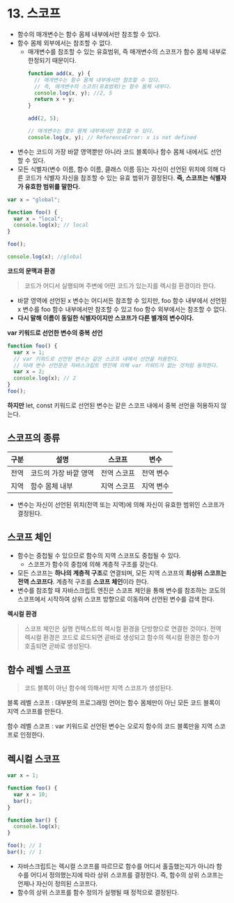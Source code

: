 # 13. 스코프

- 함수의 매개변수는 함수 몸체 내부에서만 참조할 수 있다.
- 함수 몸체 외부에서는 참조할 수 없다.
  - 매개변수를 참조할 수 있는 유효범위, 즉 매개변수의 스코프가 함수 몸체 내부로 한정되기 때문이다.
    ```jsx
    function add(x, y) {
      // 매개변수는 함수 몸체 내부에서만 참조할 수 있다.
      // 즉, 매개변수의 스코프(유효범위)는 함수 몸체 내부다.
      console.log(x, y); //2, 5
      return x + y;
    }

    add(2, 5);

    // 매개변수는 함수 몸체 내부에서만 참조할 수 있다.
    console.log(x, y); // ReferenceError: x is not defined
    ```
- 변수는 코드이 가장 바깥 영역뿐만 아니라 코드 블록이나 함수 몸체 내에서도 선언할 수 있다.
- 모든 식별자(변수 이름, 함수 이름, 클래스 이름 등)는 자신이 선언된 위치에 의해 다른 코드가 식별자 자신을 참조할 수 있는 유효 범위가 결정된다. **즉, 스코프는 식별자가 유효한 범위를 말한다.**

```jsx
var x = "global";

function foo() {
  var x = "local";
  console.log(x); // local
}

foo();

console.log(x); //global
```

**코드의 문맥과 환경**

> 코드가 어디서 실행되며 주변에 어떤 코드가 있는지를 렉시컬 환경이라 한다.

- 바깥 영역에 선언된 x 변수는 어디서든 참조할 수 있지만, foo 함수 내부에서 선언된 x 변수를 foo 함수 내부에서만 참조할 수 있고 foo 함수 외부에서는 참조할 수 없다.
- **다시 말해 이름이 동일한 식별자이지만 스코프가 다른 별개의 변수이다.**

**var 키워드로 선언한 변수의 중복 선언**

```jsx
function foo() {
  var x = 1;
  // var 키워드로 선언된 변수는 같은 스코프 내에서 선언을 허용한다.
  // 아래 변수 선언문은 자바스크립트 엔진에 의해 var 키워드가 없는 것처럼 동작한다.
  var x = 2;
  console.log(x); // 2
}
foo();
```

**하지만** let, const 키워드로 선언된 변수는 같은 스코프 내에서 중복 선언을 허용하지 않는다.

## 스코프의 종류

| 구분 | 설명                  | 스코프      | 변수      |
| ---- | --------------------- | ----------- | --------- |
| 전역 | 코드의 가장 바깥 영역 | 전역 스코프 | 전역 변수 |
| 지역 | 함수 몸체 내부        | 지역 스코프 | 지역 변수 |

- 변수는 자신이 선언된 위치(전역 또는 지역)에 의해 자신이 유효한 범위인 스코프가 결정된다.

## 스코프 체인

- 함수는 중첩될 수 있으므로 함수의 지역 스코프도 중첩될 수 있다.
  - 스코프가 함수의 중첩에 의해 계층적 구조를 갖는다.
- 모든 스코프는 **하나의 계층적 구조**로 연결되며, 모든 지역 스코프의 **최상위 스코프는 전역 스코프다**. 계층적 구조를 **스코프 체인**이라 한다.
- 변수를 참조할 때 자바스크립트 엔진은 스코프 체인을 통해 변수를 참조하는 코도의 스코프에서 시작하여 상위 스코프 방향으로 이동하며 선언된 변수를 검색 한다.

**렉시컬 환경**

> 스코프 체인은 실행 컨텍스트의 렉시컬 환경을 단방향으로 연결한 것이다. 전역 렉시컬 환경은 코드로 로드되면 곧바로 생성되고 함수의 렉시컬 환경은 함수가 호출되면 곧바로 생성된다.

## 함수 레벨 스코프

> 코드 블록이 아닌 함수에 의해서만 지역 스코프가 생성된다.

블록 레벨 스코프 : 대부분의 프로그래밍 언어는 함수 몸체만이 아닌 모든 코드 블록이 지역 스코프를 만든다.

함수 레벨 스코프 : var 키워드로 선언된 변수는 오로지 함수의 코드 블록만을 지역 스코프로 인정한다.

## 렉시컬 스코프

```jsx
var x = 1;

function foo() {
  var x = 10;
  bar();
}

function bar() {
  console.log(x);
}

foo(); // 1
bar(); // 1
```

- 자바스크립트는 렉시컬 스코프를 따르므로 함수를 어디서 홀출했는지가 아니라 함수를 어디서 정의했는지에 따라 상위 스코프를 결정한다. 즉, 함수의 상위 스코프는 언제나 자신이 정의된 스코프다.
- 함수의 상위 스코프를 함수 정의가 실행될 때 정적으로 결정된다.
